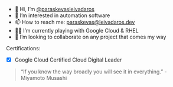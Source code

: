 - 👋 Hi, I’m [@paraskevasleivadaros](https://github.com/paraskevasleivadaros)
- 🤖 I’m interested in automation software
- 📫 How to reach me: [paraskevas@leivadaros.dev](mailto:paraskevas@leivadaros.dev)
- 👨‍🔬 I’m currently playing with Google Cloud & RHEL
- 💞️ I’m looking to collaborate on any project that comes my way

Certifications:
- [x] Google Cloud Certified Cloud Digital Leader

> “If you know the way broadly you will see it in everything.” - Miyamoto Musashi
<!---
paraskevasleivadaros/paraskevasleivadaros is a ✨ special ✨ repository because its `README.md` (this file) appears on your GitHub profile.
You can click the Preview link to take a look at your changes.
--->
